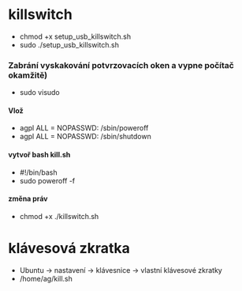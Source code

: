 # killswitch

- chmod +x setup_usb_killswitch.sh
- sudo ./setup_usb_killswitch.sh







### Zabrání vyskakování potvrzovacích oken a vypne počítač okamžitě) 
- sudo visudo

#### Vlož
- agpl ALL = NOPASSWD: /sbin/poweroff
- agpl ALL = NOPASSWD: /sbin/shutdown


#### vytvoř bash  kill.sh
- #!/bin/bash
- sudo poweroff -f


#### změna práv
- chmod +x ./killswitch.sh

# klávesová zkratka
- Ubuntu ->  nastavení -> klávesnice -> vlastní klávesové zkratky 
- /home/ag/kill.sh
